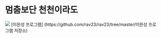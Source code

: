 # 멈춤보단 천천이라도

<img src="https://avatars2.githubusercontent.com/u/67465462?s=460&u=a489674599ac4b1252c77c73de4e46762127ab65&v=4">
[미완성 프로그램] (https://github.com/rav23/rav23/tree/master/미완성 프로그램 저장소)

